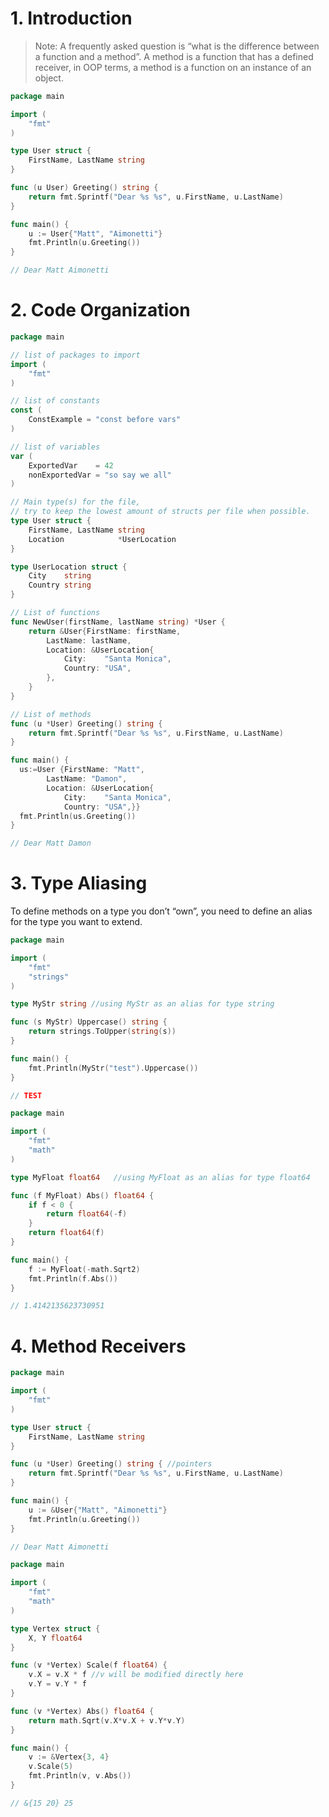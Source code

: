 # 1. Introduction

> Note: A frequently asked question is “what is the difference between a function and a method”. A method is a function that has a defined receiver, in OOP terms, a method is a function on an instance of an object.

```go
package main

import (
	"fmt"
)

type User struct {
	FirstName, LastName string
}

func (u User) Greeting() string {
	return fmt.Sprintf("Dear %s %s", u.FirstName, u.LastName)
}

func main() {
	u := User{"Matt", "Aimonetti"}
	fmt.Println(u.Greeting())
}

// Dear Matt Aimonetti
```

# 2. Code Organization

```go
package main

// list of packages to import
import (
	"fmt"
)

// list of constants
const (
	ConstExample = "const before vars"
)

// list of variables
var (
	ExportedVar    = 42
	nonExportedVar = "so say we all"
)

// Main type(s) for the file,
// try to keep the lowest amount of structs per file when possible.
type User struct {
	FirstName, LastName string
	Location            *UserLocation
}

type UserLocation struct {
	City    string
	Country string
}

// List of functions
func NewUser(firstName, lastName string) *User {
	return &User{FirstName: firstName,
		LastName: lastName,
		Location: &UserLocation{
			City:    "Santa Monica",
			Country: "USA",
		},
	}
}

// List of methods
func (u *User) Greeting() string {
	return fmt.Sprintf("Dear %s %s", u.FirstName, u.LastName)
}

func main() {
  us:=User {FirstName: "Matt",
		LastName: "Damon",
		Location: &UserLocation{
			City:    "Santa Monica",
			Country: "USA",}}
  fmt.Println(us.Greeting())
}

// Dear Matt Damon
```

# 3. Type Aliasing

To define methods on a type you don’t “own”, you need to define an alias​ for the type you want to extend.


```go
package main

import (
	"fmt"
	"strings"
)

type MyStr string //using MyStr as an alias for type string

func (s MyStr) Uppercase() string {
	return strings.ToUpper(string(s))
}

func main() {
	fmt.Println(MyStr("test").Uppercase())
}

// TEST
```

```go
package main

import (
    "fmt"
    "math"
)

type MyFloat float64   //using MyFloat as an alias for type float64

func (f MyFloat) Abs() float64 {
    if f < 0 {
        return float64(-f)
    }
    return float64(f)
}

func main() {
    f := MyFloat(-math.Sqrt2)
    fmt.Println(f.Abs())
}

// 1.4142135623730951
```

# 4. Method Receivers

```go
package main

import (
	"fmt"
)

type User struct {
	FirstName, LastName string
}

func (u *User) Greeting() string { //pointers
	return fmt.Sprintf("Dear %s %s", u.FirstName, u.LastName)
}

func main() {
	u := &User{"Matt", "Aimonetti"}
	fmt.Println(u.Greeting())
}

// Dear Matt Aimonetti
```

```go
package main

import (
	"fmt"
	"math"
)

type Vertex struct {
	X, Y float64
}

func (v *Vertex) Scale(f float64) {
	v.X = v.X * f //v will be modified directly here
	v.Y = v.Y * f
}

func (v *Vertex) Abs() float64 {
	return math.Sqrt(v.X*v.X + v.Y*v.Y)
}

func main() {
	v := &Vertex{3, 4}
	v.Scale(5)
	fmt.Println(v, v.Abs())
}

// &{15 20} 25
```
